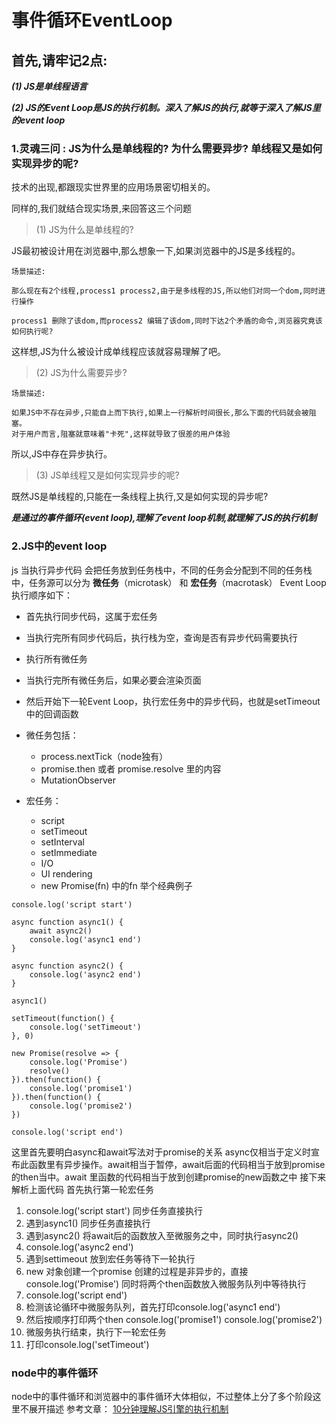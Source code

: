# 事件循环EventLoop

## 首先,请牢记2点:

**_(1) JS是单线程语言_**

**_(2) JS的Event Loop是JS的执行机制。深入了解JS的执行,就等于深入了解JS里的event loop_**

### 1.灵魂三问 : JS为什么是单线程的? 为什么需要异步? 单线程又是如何实现异步的呢?

技术的出现,都跟现实世界里的应用场景密切相关的。

同样的,我们就结合现实场景,来回答这三个问题

> (1) JS为什么是单线程的?

JS最初被设计用在浏览器中,那么想象一下,如果浏览器中的JS是多线程的。

```
场景描述:

那么现在有2个线程,process1 process2,由于是多线程的JS,所以他们对同一个dom,同时进行操作

process1 删除了该dom,而process2 编辑了该dom,同时下达2个矛盾的命令,浏览器究竟该如何执行呢?
```

这样想,JS为什么被设计成单线程应该就容易理解了吧。

> (2) JS为什么需要异步?

```
场景描述:

如果JS中不存在异步,只能自上而下执行,如果上一行解析时间很长,那么下面的代码就会被阻塞。
对于用户而言,阻塞就意味着"卡死",这样就导致了很差的用户体验

```

所以,JS中存在异步执行。

> (3) JS单线程又是如何实现异步的呢?

既然JS是单线程的,只能在一条线程上执行,又是如何实现的异步呢?

**_是通过的事件循环(event loop),理解了event loop机制,就理解了JS的执行机制_**

### 2.JS中的event loop
js 当执行异步代码 会把任务放到任务栈中，不同的任务会分配到不同的任务栈中，任务源可以分为 **微任务**（microtask） 和 **宏任务**（macrotask）
Event Loop执行顺序如下：

*   首先执行同步代码，这属于宏任务
*   当执行完所有同步代码后，执行栈为空，查询是否有异步代码需要执行
*   执行所有微任务
*   当执行完所有微任务后，如果必要会渲染页面
*   然后开始下一轮Event Loop，执行宏任务中的异步代码，也就是setTimeout中的回调函数
*   微任务包括：

    *   process.nextTick（node独有）
    *   promise.then 或者 promise.resolve 里的内容
    *   MutationObserver
*   宏任务：

    *   script
    *   setTimeout
    *   setInterval
    *   setImmediate
    *   I/O
    *   UI rendering
    *   new Promise(fn) 中的fn
举个经典例子

```
console.log('script start') 

async function async1() { 
	await async2() 
	console.log('async1 end') 
} 

async function async2() { 
	console.log('async2 end') 
} 

async1() 

setTimeout(function() { 
	console.log('setTimeout') 
}, 0) 

new Promise(resolve => { 
	console.log('Promise') 
	resolve() 
}).then(function() {
    console.log('promise1') 
}).then(function() { 
	console.log('promise2') 
}) 

console.log('script end') 
```

这里首先要明白async和await写法对于promise的关系 async仅相当于定义时宣布此函数里有异步操作。await相当于暂停，await后面的代码相当于放到promise的then当中。await 里函数的代码相当于放到创建promise的new函数之中
接下来解析上面代码
首先执行第一轮宏任务
1. console.log('script start') 同步任务直接执行
2. 遇到async1() 同步任务直接执行
3. 遇到async2() 将await后的函数放入至微服务之中，同时执行async2()
4. console.log('async2 end') 
5. 遇到settimeout 放到宏任务等待下一轮执行
6. new 对象创建一个promise 创建的过程是非异步的，直接console.log('Promise') 同时将两个then函数放入微服务队列中等待执行
7. console.log('script end') 
8. 检测该论循环中微服务队列，首先打印console.log('async1 end') 
9. 然后按顺序打印两个then console.log('promise1') console.log('promise2') 
10. 微服务执行结束，执行下一轮宏任务
11. 打印console.log('setTimeout') 
### node中的事件循环
node中的事件循环和浏览器中的事件循环大体相似，不过整体上分了多个阶段这里不展开描述
参考文章：
[10分钟理解JS引擎的执行机制](https://segmentfault.com/a/1190000012806637)
